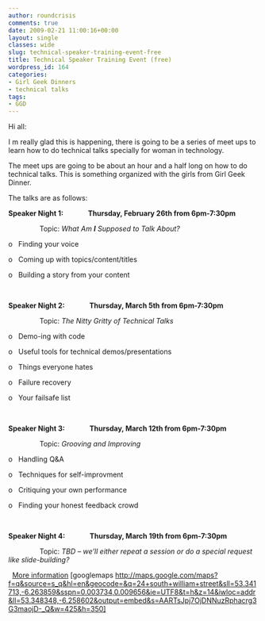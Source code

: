 ```yaml
---
author: roundcrisis
comments: true
date: 2009-02-21 11:00:16+00:00
layout: single
classes: wide
slug: technical-speaker-training-event-free
title: Technical Speaker Training Event (free)
wordpress_id: 164
categories:
- Girl Geek Dinners
- technical talks
tags:
- GGD
---
```


Hi all:

I m really glad this is happening, there is going to be a series of meet ups to learn how to do technical talks specially for woman in technology.

The meet ups are going to be about an hour and a half long on how to do technical talks. This is something organized with the girls from Girl Geek Dinner. 

The talks are as follows:


**Speaker Night 1:               Thursday, February 26th from 6pm-7:30pm**




                Topic: _What Am ***I*** Supposed to Talk About?_




o   Finding your voice




o   Coming up with topics/content/titles




o   Building a story from your content




 




**Speaker Night 2:               Thursday, March 5th from 6pm-7:30pm**




                Topic: _The Nitty Gritty of Technical Talks_




o   Demo-ing with code




o   Useful tools for technical demos/presentations




o   Things everyone hates




o   Failure recovery




o   Your failsafe list




 




**Speaker Night 3:               Thursday, March 12th from 6pm-7:30pm**




                Topic: _Grooving and Improving_




o   Handling Q&A




o   Techniques for self-improvment




o   Critiquing your own performance




o   Finding your honest feedback crowd




 




**Speaker Night 4:               Thursday, March 19th from 6pm-7:30pm**




                Topic: _TBD – we’ll either repeat a session or do a special request like slide-building?_



 
[ More information](http://www.irelandgirlgeekdinners.com/?p=52)
[googlemaps http://maps.google.com/maps?f=q&source=s_q&hl=en&geocode=&q=24+south+william+street&sll=53.341713,-6.263859&sspn=0.003734,0.009656&ie=UTF8&t=h&z=14&iwloc=addr&ll=53.348348,-6.258602&output=embed&s=AARTsJpj7OjDNNuzRphacrg3G3maojD-_Q&w=425&h=350]

